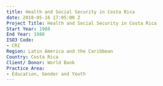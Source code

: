 ```yaml
---
title: Health and Social Security in Costa Rica
date: 2018-05-16 17:05:00 Z
Project Title: Health and Social Security in Costa Rica
Start Year: 1988
End Year: 1988
ISO3 Code:
- CRI
Region: Latin America and the Caribbean
Country: Costa Rica
Client/ Donor: World Bank
Practice Area:
- Education, Gender and Youth
---
```



